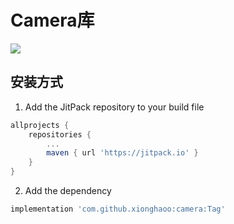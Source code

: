# Camera库

[![](https://jitpack.io/v/xionghaoo/camera.svg)](https://jitpack.io/#xionghaoo/camera)

## 安装方式

1. Add the JitPack repository to your build file
```groovy
allprojects {
    repositories {
        ...
        maven { url 'https://jitpack.io' }
    }
}
```

2. Add the dependency
```groovy
implementation 'com.github.xionghaoo:camera:Tag'
```
